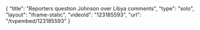 {
    "title": "Reporters question Johnson over Libya comments",
    "type": "solo",
    "layout": "iframe-static",
    "videoId": "123185593",
    "url": "\/tvpembed\/123185593"
}